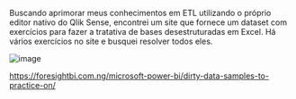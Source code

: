 Buscando aprimorar meus conhecimentos em ETL utilizando o próprio editor nativo do Qlik Sense, encontrei um site que fornece um dataset com exercícios para fazer a tratativa de bases desestruturadas em Excel. Há vários exercícios no site e busquei resolver todos eles.

![image](https://user-images.githubusercontent.com/65839541/131905927-9f0b609c-a316-4140-a8fc-e4022a46f19e.png)



https://foresightbi.com.ng/microsoft-power-bi/dirty-data-samples-to-practice-on/


